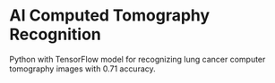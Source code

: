 # AI Computed Tomography Recognition

Python with TensorFlow model for recognizing lung cancer computer tomography images with 0.71 accuracy.
